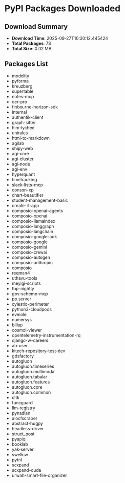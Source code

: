# PyPI Packages Downloaded

## Download Summary
- **Download Time**: 2025-09-27T10:30:12.445424
- **Total Packages**: 78
- **Total Size**: 0.02 MB

## Packages List
- modelity
- pyforma
- kreuzberg
- supertable
- notes-mcp
- ocr-pro
- finbourne-horizon-sdk
- internal
- authentik-client
- graph-sitter
- him-lychee
- unirules
- html-to-markdown
- agilab
- shipy-web
- agi-core
- agi-cluster
- agi-node
- agi-env
- hyperquant
- timetracking
- slack-lists-mcp
- conson-xp
- chart-beautifier
- student-management-basic
- create-rl-app
- composio-openai-agents
- composio-openai
- composio-llamaindex
- composio-langgraph
- composio-langchain
- composio-google-adk
- composio-google
- composio-gemini
- composio-crewai
- composio-autogen
- composio-anthropic
- composio
- reqman4
- uthavu-tools
- meyigi-scripts
- tbp-nightly
- gov-scheme-mcp
- pp.server
- cylestio-perimeter
- python3-cloudpods
- evmole
- numersys
- biliup
- cosmol-viewer
- opentelemetry-instrumentation-rq
- django-w-careers
- ab-user
- kitech-repository-test-dev
- gdsfactory
- autogluon
- autogluon.timeseries
- autogluon.multimodal
- autogluon.tabular
- autogluon.features
- autogluon.core
- autogluon.common
- cltk
- funcguard
- llm-registry
- pynadlan
- aiocfscraper
- abstract-hugpy
- headless-driver
- struct_post
- pyapiq
- booklab
- yak-server
- swellow
- pytnl
- scxpand
- scxpand-cuda
- urwah-smart-file-organizer
